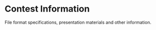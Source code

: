 Contest Information
===================

File format specifications, presentation materials and other information.
